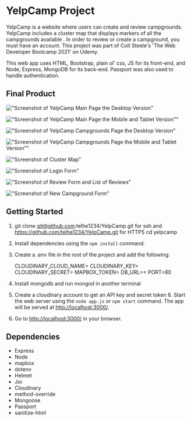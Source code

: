 # YelpCamp Project

YelpCamp is a website where users can create and review campgrounds. YelpCamp includes a cluster map that displays markers of all the campgrounds available . In order to review or create a campground, you must have an account. This project was part of Colt Steele's 'The Web Developer Bootcamp 2021' on Udemy.

This web app uses HTML, Bootstrap, plain ol' css, JS for its front-end, and Node, Express, MongoDB for its back-end. Passport was also used to handle authentication.

## Final Product

!["Screenshot of YelpCamp Main Page the Desktop Version"](https://github.com/telhe1234/YelpCamp/blob/main/docs/YelpCamp_IMain_Page.png)

!["Screenshot of YelpCamp Main Page the Mobile and Tablet Version""](https://github.com/telhe1234/YelpCamp/blob/main/docs/YelpcamMainPage.jpg)

!["Screenshot of YelpCamp Campgrounds Page the Desktop Version"](https://github.com/telhe1234/YelpCamp/blob/main/docs/campgrounds_index_Page.png)

!["Screenshot of YelpCamp Campgrounds Page the Mobile and Tablet Version""](https://github.com/telhe1234/YelpCamp/blob/main/docs/YelpCampCampgroundsPage.jpg)

!["Screenshot of Cluster Map"](https://github.com/telhe1234/YelpCamp/blob/main/docs/cluster_Map.png)

!["Screenshot of Login Form"](https://github.com/telhe1234/YelpCamp/blob/main/docs/login_page.png)

!["Screenshot of Review Form and List of Reviews"](https://github.com/telhe1234/YelpCamp/blob/main/docs/leave_a_review_and_reviews_list.png)

!["Screenshot of New Campground Form"](https://github.com/telhe1234/YelpCamp/blob/main/docs/create_new_campground_page.png)

## Getting Started

1. git clone git@github.com:telhe1234/YelpCamp.git for ssh and https://github.com/telhe1234/YelpCamp.git for HTTPS
   cd yelpcamp
2. Install dependencies using the `npm install` command.
3. Create a .env file in the root of the project and add the following:

   CLOUDINARY_CLOUD_NAME=<name>
   CLOUDINARY_KEY=<key>
   CLOUDINARY_SECRET=<secret>
   MAPBOX_TOKEN=<token>
   DB_URL=<<url>
   PORT=80

4. Install mongodb and run mongod in another terminal
5. Create a cloudinary account to get an API key and secret token 6. Start the web server using the `node app.js` or `npm start` command. The app will be served at <http://localhost:3000/>.
6. Go to <http://localhost:3000/> in your browser.

## Dependencies

- Express
- Node
- mapbox
- dotenv
- Helmet
- Joi
- Cloudinary
- method-override
- Mongoose
- Passport
- sanitize-html
